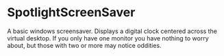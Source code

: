 # SpotlightScreenSaver

A basic windows screensaver. Displays a digital clock centered across the virtual desktop. If you only have one monitor you have nothing to worry about, but those with two or more may notice oddities.
